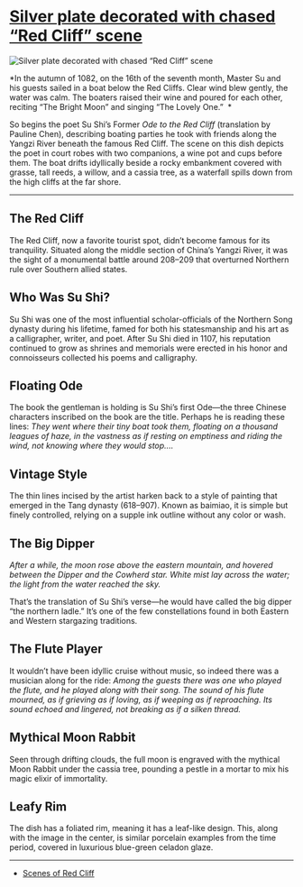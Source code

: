 # [Silver plate decorated with chased “Red Cliff” scene](http://artsmia.github.io/griot/#/o/114429)
![Silver plate decorated with chased “Red Cliff” scene](http://api.artsmia.org/images/114429/large.jpg)

*In the autumn of 1082, on the 16th of the seventh month, Master Su and his guests sailed in a boat below the Red Cliffs. Clear wind blew gently, the water was calm. The boaters raised their wine and poured for each other, reciting “The Bright Moon” and singing “The Lovely One.”  *

So begins the poet Su Shi’s Former *Ode to the Red Cliff* (translation by Pauline Chen), describing boating parties he took with friends along the Yangzi River beneath the famous Red Cliff. The scene on this dish depicts the poet in court robes with two companions, a wine pot and cups before them. The boat drifts idyllically beside a rocky embankment covered with grasse, tall reeds, a willow, and a cassia tree, as a waterfall spills down from the high cliffs at the far shore.  

---

## The Red Cliff

The Red Cliff, now a favorite tourist spot, didn’t become famous for its tranquility. Situated along the middle section of China’s Yangzi River, it was the sight of a monumental battle around 208–209 that overturned Northern rule over Southern allied states.

## Who Was Su Shi?

Su Shi was one of the most influential scholar-officials of the Northern Song dynasty during his lifetime, famed for both his statesmanship and his art as a calligrapher, writer, and poet. After Su Shi died in 1107, his reputation continued to grow as shrines and memorials were erected in his honor and connoisseurs collected his poems and calligraphy. 

## Floating Ode

The book the gentleman is holding is Su Shi’s first Ode—the three Chinese characters inscribed on the book are the title. Perhaps he is reading these lines: *They went where their tiny boat took them, floating on a thousand leagues of haze, in the vastness as if resting on emptiness and riding the wind, not knowing where they would stop....*

## Vintage Style

The thin lines incised by the artist harken back to a style of painting that emerged in the Tang dynasty (618–907). Known as baimiao, it is simple but finely controlled, relying on a supple ink outline without any color or wash. 

## The Big Dipper

*After a while, the moon rose above the eastern mountain, and hovered between the Dipper and the Cowherd star. White mist lay across the water; the light from the water reached the sky.*

That’s the translation of Su Shi’s verse—he would have called the big dipper “the northern ladle.” It’s one of the few constellations found in both Eastern and Western stargazing traditions. 

## The Flute Player

It wouldn’t have been idyllic cruise without music, so indeed there was a musician along for the ride: *Among the guests there was one who played the flute, and he played along with their song. The sound of his flute mourned, as if grieving as if loving, as if weeping as if reproaching. Its sound echoed and lingered, not breaking as if a silken thread.*

## Mythical Moon Rabbit

Seen through drifting clouds, the full moon is engraved with the mythical Moon Rabbit under the cassia tree, pounding a pestle in a mortar to mix his magic elixir of immortality.

## Leafy Rim

The dish has a foliated rim, meaning it has a leaf-like design. This, along with the image in the center, is similar porcelain examples from the time period, covered in luxurious blue-green celadon glaze.

---

* [Scenes of Red Cliff](../stories/scenes-of-red-cliff.md)
